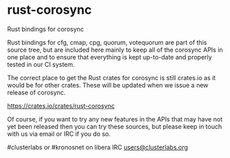 # rust-corosync
Rust bindings for corosync

Rust bindings for cfg, cmap, cpg, quorum, votequorum are part of this
source tree, but are included here mainly to keep all of the
corosync APIs in one place and to ensure that everything is kept
up-to-date and properly tested in our CI system.

The correct place to get the Rust crates for corosync
is still crates.io as it would be for other crates. These will be
updated when we issue a new release of corosync.

https://crates.io/crates/rust-corosync

Of course, if you want to try any new features in the APIs that
may have not yet been released then you can try these sources, but
please keep in touch with us via email or IRC if you do so.

#clusterlabs or #kronosnet on libera IRC
users@clusterlabs.org
